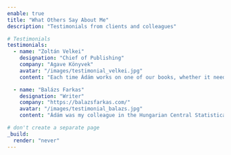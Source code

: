 ```yaml
---
enable: true
title: "What Others Say About Me"
description: "Testimonials from clients and colleagues"

# Testimonials
testimonials:
  - name: "Zoltán Velkei"
    designation: "Chief of Publishing"
    company: "Agave Könyvek"
    avatar: "/images/testimonial_velkei.jpg"
    content: "Each time Ádám works on one of our books, whether it needs translating or editing, I know it’s in safe hands. He has an outstanding sense of language and style, and it’s great to see the dedication and care he devotes to each project. Additionally, his work on decidedly lengthy novels is always of exceptional quality. I consider him one of the most talented professionals among his younger peers."

  - name: "Balázs Farkas"
    designation: "Writer"
    company: "https://balazsfarkas.com/"
    avatar: "/images/testimonial_balazs.jpg"
    content: "Ádám was my colleague in the Hungarian Central Statistical Office Library, and we stayed friends even after we eventually moved on to work in separate (but related) creative fields. I often turn to him for advice, as he always provides excellent insights. He is thorough, willing to double-check everything. Remarkably patient and generous. He even made this website from scratch - I’m always impressed by his versatility!"

# don't create a separate page
_build:
  render: "never"
---
```

